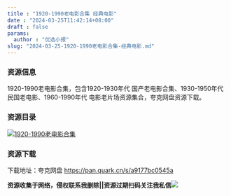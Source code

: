 ```yaml
---
title : "1920-1990老电影合集 经典电影"
date : "2024-03-25T11:42:14+08:00"
draft : false
params:
  author : "优选小报"
slug: "2024-03-25-1920-1990老电影合集-经典电影.md"
---
```


### 资源信息

1920-1990老电影合集，包含1920-1930年代 国产老电影合集、1930-1950年代 民国老电影、1960-1990年代
电影老片场资源集合，夸克网盘资源下载。

### 资源目录

[![1920-1990老电影合集](//img7-1.zhekoulieshou.com/mmbiz_jpg/iaHBVewvSIbAjcr9g6TlCXSfiaDqkbzuEzRvKJ6wDXc7YnQ2O9TxNWp6zroxJFEbCMJ1Syf5h9vlW0sSnmw0zXag/0)](//img7-1.zhekoulieshou.com/mmbiz_jpg/iaHBVewvSIbAjcr9g6TlCXSfiaDqkbzuEzRvKJ6wDXc7YnQ2O9TxNWp6zroxJFEbCMJ1Syf5h9vlW0sSnmw0zXag/0)

### 资源下载

下载地址：夸克网盘 https://pan.quark.cn/s/a9177bc0545a

**资源收集于网络，侵权联系我删除||资源过期扫码关注我私信**![](//img7-1.zhekoulieshou.com/mmbiz_jpg/iaHBVewvSIbAjcr9g6TlCXSfiaDqkbzuEzp207hVzPqT4YGQOAazQ1KNHCeACbia5Lzq4Ckwibe48iar1q7lgVP1o3w/640?wx_fmt=jpeg&from=appmsg)



